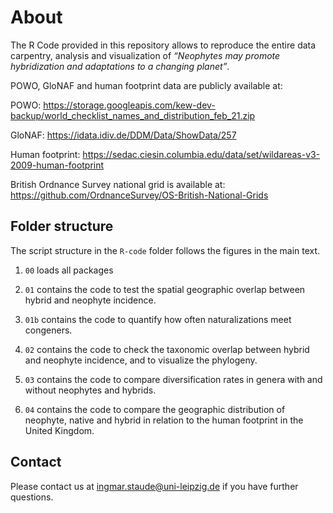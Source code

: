 
<!-- README.md is generated from README.Rmd. Please edit that file -->

# About

The R Code provided in this repository allows to reproduce the entire
data carpentry, analysis and visualization of *“Neophytes may promote
hybridization and adaptations to a changing planet”*.

POWO, GloNAF and human footprint data are publicly available at:

POWO:
<https://storage.googleapis.com/kew-dev-backup/world_checklist_names_and_distribution_feb_21.zip>

GloNAF: <https://idata.idiv.de/DDM/Data/ShowData/257>

Human footprint:
<https://sedac.ciesin.columbia.edu/data/set/wildareas-v3-2009-human-footprint>

British Ordnance Survey national grid is available at:
<https://github.com/OrdnanceSurvey/OS-British-National-Grids>

## Folder structure

The script structure in the `R-code` folder follows the figures in the
main text.

1.  `00` loads all packages

2.  `01` contains the code to test the spatial geographic overlap
    between hybrid and neophyte incidence.

3.  `01b` contains the code to quantify how often naturalizations meet
    congeners.

4.  `02` contains the code to check the taxonomic overlap between hybrid
    and neophyte incidence, and to visualize the phylogeny.

5.  `03` contains the code to compare diversification rates in genera
    with and without neophytes and hybrids.

6.  `04` contains the code to compare the geographic distribution of
    neophyte, native and hybrid in relation to the human footprint in
    the United Kingdom.

## Contact

Please contact us at <ingmar.staude@uni-leipzig.de> if you have further
questions.
